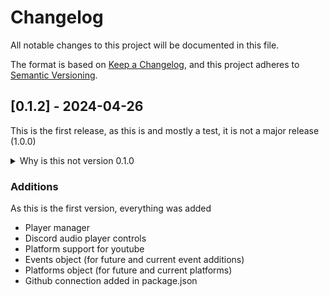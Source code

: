 # Changelog

All notable changes to this project will be documented in this file.

The format is based on [Keep a Changelog](https://keepachangelog.com/en/1.0.0/),
and this project adheres to [Semantic Versioning](https://semver.org/spec/v2.0.0.html).

## [0.1.2] - 2024-04-26

This is the first release, as this is  and mostly a test, it is not a major release (1.0.0)

<details>
<summary>
Why is this not version 0.1.0
</summary>

---

As I (@frostzzone) am very stupid, I published this with no readme(v 0.1.0), then a non fixed readme (placeholder text `<packagename-here>`, and wrong code v 0.1.1), deleted the repo and package (because im stupid), tried to republish everything but (as i later found out) npm doesnt allow republished packages to use old deleted versions.

---

</details>

### Additions
As this is the first version, everything was added

+ Player manager
+ Discord audio player controls
+ Platform support for youtube
+ Events object (for future and current event additions)
+ Platforms object (for future and current platforms)
+ Github connection added in package.json